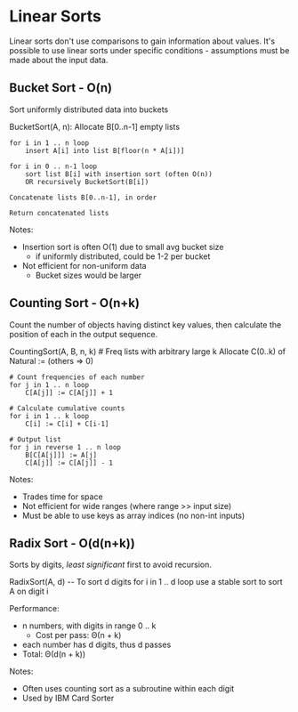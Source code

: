 # Linear Sorts
Linear sorts don't use comparisons to gain information about values. It's possible to use linear sorts under specific conditions - assumptions must be made about the input data.

## Bucket Sort - O(n)
Sort uniformly distributed data into buckets

  BucketSort(A, n):
    Allocate B[0..n-1] empty lists

    for i in 1 .. n loop
        insert A[i] into list B[floor(n * A[i])]

    for i in 0 .. n-1 loop
        sort list B[i] with insertion sort (often O(n))
        OR recursively BucketSort(B[i])

    Concatenate lists B[0..n-1], in order

    Return concatenated lists

Notes:
- Insertion sort is often O(1) due to small avg bucket size
  - if uniformly distributed, could be 1-2 per bucket
- Not efficient for non-uniform data
  - Bucket sizes would be larger


## Counting Sort - O(n+k)
Count the number of objects having distinct key values, then calculate the position of each in the output sequence.

  CountingSort(A, B, n, k)
    # Freq lists with arbitrary large k
    Allocate C(0..k) of Natural := (others => 0)

    # Count frequencies of each number
    for j in 1 .. n loop
        C[A[j]] := C[A[j]] + 1

    # Calculate cumulative counts
    for i in 1 .. k loop
        C[i] := C[i] + C[i-1]

    # Output list
    for j in reverse 1 .. n loop
        B[C[A[j]]] := A[j]
        C[A[j]] := C[A[j]] - 1

Notes:
- Trades time for space
- Not efficient for wide ranges (where range >> input size)
- Must be able to use keys as array indices (no non-int inputs)


## Radix Sort - O(d(n+k))
Sorts by digits, *least significant* first to avoid recursion.

  RadixSort(A, d)  -- To sort d digits
    for i in 1 .. d loop
        use a stable sort to sort A on digit i

Performance:
- n numbers, with digits in range 0 .. k
  - Cost per pass: Θ(n + k)
- each number has d digits, thus d passes
- Total: Θ(d(n + k))

Notes:
- Often uses counting sort as a subroutine within each digit
- Used by IBM Card Sorter
